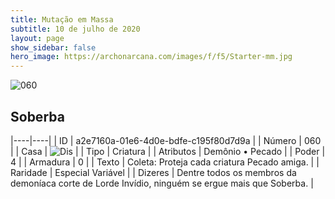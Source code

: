 ```yaml
---
title: Mutação em Massa
subtitle: 10 de julho de 2020
layout: page
show_sidebar: false
hero_image: https://archonarcana.com/images/f/f5/Starter-mm.jpg
---
```


![060](https://cdn.keyforgegame.com/media/card_front/pt/479_060_CQG2VGF8WRG3_pt.png)

## Soberba

|----|----|
| ID | a2e7160a-01e6-4d0e-bdfe-c195f80d7d9a |
| Número | 060 |
| Casa | ![Dis](https://archonarcana.com/images/thumb/e/e8/Dis.png/22px-Dis.png "Dis") |
| Tipo | Criatura |
| Atributos | Demônio • Pecado |
| Poder | 4 |
| Armadura | 0 |
| Texto | Coleta: Proteja cada criatura Pecado   amiga. |
| Raridade | Especial Variável |
| Dizeres | Dentre todos os membros da demoníaca   corte de Lorde Invídio, ninguém se ergue   mais que Soberba. |

